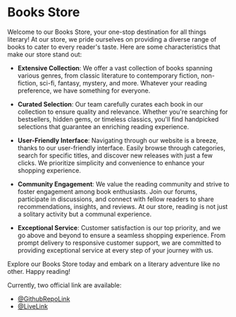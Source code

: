 # Books Store

Welcome to our Books Store, your one-stop destination for all things literary! At our store, we pride ourselves on providing a diverse range of books to cater to every reader's taste. Here are some characteristics that make our store stand out:

- **Extensive Collection**: We offer a vast collection of books spanning various genres, from classic literature to contemporary fiction, non-fiction, sci-fi, fantasy, mystery, and more. Whatever your reading preference, we have something for everyone.

- **Curated Selection**: Our team carefully curates each book in our collection to ensure quality and relevance. Whether you're searching for bestsellers, hidden gems, or timeless classics, you'll find handpicked selections that guarantee an enriching reading experience.

- **User-Friendly Interface**: Navigating through our website is a breeze, thanks to our user-friendly interface. Easily browse through categories, search for specific titles, and discover new releases with just a few clicks. We prioritize simplicity and convenience to enhance your shopping experience.

- **Community Engagement**: We value the reading community and strive to foster engagement among book enthusiasts. Join our forums, participate in discussions, and connect with fellow readers to share recommendations, insights, and reviews. At our store, reading is not just a solitary activity but a communal experience.

- **Exceptional Service**: Customer satisfaction is our top priority, and we go above and beyond to ensure a seamless shopping experience. From prompt delivery to responsive customer support, we are committed to providing exceptional service at every step of your journey with us.

Explore our Books Store today and embark on a literary adventure like no other. Happy reading!

Currently, two official link are available: 

- [@GithubRepoLink](https://github.com/programming-hero-web-course-4/b9a8-book-vibe-ArifMiah07) 
- [@LiveLink](https://b9a8-react-book-store.netlify.app/) 
